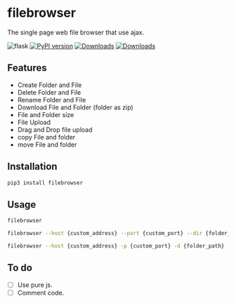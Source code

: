 # filebrowser

The single page web file browser that use ajax.

 ![flask](https://img.shields.io/badge/flask-≤2.0-green.svg)
 [![PyPI version](https://badge.fury.io/py/filebrowser.svg)](https://pypi.org/project/filebrowser/)
 [![Downloads](https://pepy.tech/badge/filebrowser/month)](https://pepy.tech/project/filebrowser)
 [![Downloads](https://static.pepy.tech/personalized-badge/filebrowser?period=total&units=international_system&left_color=green&right_color=blue&left_text=Total%20Downloads)](https://pepy.tech/project/filebrowser)

## Features

* Create Folder and File
* Delete Folder and File
* Rename Folder and File
* Download File and Folder (folder as zip)
* File and Folder size
* File Upload
* Drag and Drop file upload
* copy File and folder
* move File and folder

## Installation

```sh
pip3 install filebrowser
```

## Usage

```sh
filebrowser

filebrowser --host {custom_address} --port {custom_port} --dir {folder_path}

filebrowser --host {custom_address} -p {custom_port} -d {folder_path}
```

## To do
- [ ] Use pure js.
- [ ] Comment code.
